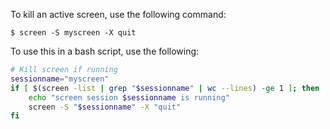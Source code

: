 To kill an active screen, use the following command:
```
$ screen -S myscreen -X quit
```
To use this in a bash script, use the following:
```sh
# Kill screen if running
sessionname="myscreen"
if [ $(screen -list | grep "$sessionname" | wc --lines) -ge 1 ]; then
    echo "screen session $sessionname is running"
    screen -S "$sessionname" -X "quit"
fi
```
